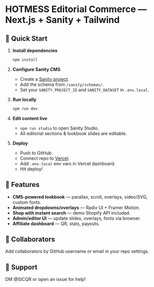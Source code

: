 # HOTMESS Editorial Commerce — Next.js + Sanity + Tailwind

## 🚀 Quick Start

1. **Install dependencies**
   ```bash
   npm install
   ```

2. **Configure Sanity CMS**
   - Create a [Sanity project](https://www.sanity.io/get-started).
   - Add the schema from `/sanity/schemas/`.
   - Set your `SANITY_PROJECT_ID` and `SANITY_DATASET` in `.env.local`.

3. **Run locally**
   ```bash
   npm run dev
   ```

4. **Edit content live**
   - `npm run studio` to open Sanity Studio.
   - All editorial sections & lookbook slides are editable.

5. **Deploy**
   - Push to GitHub.
   - Connect repo to [Vercel](https://vercel.com).
   - Add `.env.local` env vars in Vercel dashboard.
   - Hit deploy!

## 🌈 Features

- **CMS-powered lookbook** — parallax, scroll, overlays, video/SVG, custom fonts.
- **Animated dropdowns/overlays** — Radix UI + Framer Motion.
- **Shop with instant search** — demo Shopify API included.
- **Admin/editor UI** — update slides, overlays, fonts via browser.
- **Affiliate dashboard** — QR, stats, payouts.

## 👥 Collaborators

Add collaborators by GitHub username or email in your repo settings.

## 💬 Support

DM @SICQR or open an issue for help!